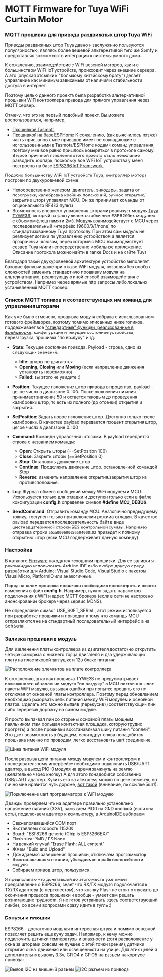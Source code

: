 # MQTT Firmware for Tuya WiFi Curtain Motor
### MQTT прошивка для привода раздвижных штор Tuya WiFi

Приводы раздвижных штор Tuya давно и заслуженно пользуются популярностью, являясь более дешевой альтернативой 
того же Somfy и предоставляя возможность интеграции в системы умного дома.

К сожалению, взаимодействие с WiFi версией моторов, как и с большинством WiFi IoT устройств, 
происходит через внешние сервера. А это (опуская отсылки к "большому китайскому брату") делает управление
как минимум зависимым от наличия и стабильности доступа в интернет.

Поэтому целью данного проекта была разработка альтернативной прошивки WiFi контроллера привода для прямого 
управления через MQTT сервер.

Отмечу, что это не первый подобный проект. Вы можете воспользоваться, например,
  * [Прошивкой Tasmota](https://github.com/Greefon/docs/blob/master/Tuya-generic-wifi-curtain-motor-WIP.md)
  * [Прошивкой на базе ESPHome](https://github.com/iphong/esphome-tuya-curtain)
К сожалению, (как выяснилось позже) часть присланных мне приводов имеет не совпадающие с использованными
в Tasmota/ESPHome кодами команд управления, поэтому мне все равно пришлось ковыряться в протоколе самому.
Второй причиной появления этого проекта стало нежелание разводить зоопарк, поскольку все WiFi IoT устройства
у меня построены на базе [ESP8266 IoT Framework](https://github.com/mosave/AELib).

Подобно большинству WiFi IoT устройств Tuya, контроллер мотора построен по двухуровневой схеме:
  * Непосредственно железом (двигатель, энкодеры, защита от перегрузки, калибровка крайних положений, 
    ручное открытие/закрытие штор) управляет MCU. Он же принимает команды от опционального RF433 пульта
  * Возможность внешнего управления шторами реализует модуль [Tuya TYWE3S](https://tasmota.github.io/docs/devices/TYWE3S/), 
    который по факту является обычным ESP8266ex модулем с объемом флеш памяти 2мб. Модуль взаимодействует
    с MCU через последовательный интерфейс (9600/8/1/none) по стандартизованному Tuya протоколу. При этом 
    сам модуль не реализует логики по управлению устройством а является прозрачным шлюзом, через 
    который с MCU взаимодействует сервер Tuya и/или непосредственно мобильное приложение.
    Описание протокола можно найти в папке Docs и на [сайте Tuya](https://tasmota.github.io/docs/TuyaMCU/)
      
Благодаря такой двухуровневой архитектуре устройство выполняет базовые функции даже при отказе WiFi модуля,
позволяя без особых сложностей заменить стандартную прошивку модуля на альтернативную, реализующую иной 
способ взаимодействия с устройством. Например через прямые http запросы либо локально установленный MQTT брокер.

### Список MQTT топиков и соответствующих им команд для управления шторами

Как уже было отмечено, прошивка модуля собрана с использованием готового фреймворка, поэтому 
помимо описанных ниже топиков, поддерживает все 
["стандартные" функции, реализованные в фреймворке](https://github.com/mosave/AELib#comms-wifi-mqtt-%D0%B8-ota): 
конфигурация и текущее состояние устройства, перезагрузка, прошивка "по воздуху" и тд.

 * **State**: Текущее состояние привода. Payload - строка, одно из следующих значений:
   * **Idle**: шторы не двигаются
   * **Opening**, **Closing** или **Moving** (если направление движения установить невозможно)
   * **Failed**: вы этого не увидите :)
 * **Position**: Текущее положение штор привода в процентах, payload - целое число в диапазоне 0..100. 
   После включения питания принимает значение 50 и остается таковым до проведения калибровки 
   штор, то есть их полного (до отсечки) открытия и закрытия.
 * **SetPosition**: Задать новое положение штор. Доступно только после калибровки. В качестве payload 
   передается процент открытия штор, целое число в диапазоне 0..100
 * **Command**: Команды управления шторами. В payload передается строка с названием команды:
   * **Open**: Открыть шторы (==SetPosition 100)
   * **Close**: Закрыть шторы (==SetPosition 0)
   * **Stop**: Остановить движение штор
   * **Continue**: Продолжить движение штор, остановленной командой Stop
   * **Reverse**: изменить направление открытия/закрытия штор на противоположное.

* **Log**: Журнал обмена сообщений между WiFi модулем и MCU. Используется только для отладки и доступен 
  только если в файле конфигурации **config.h** определен символ **#define MCU_DEBUG**.
* **SendCommand**: Отправить команду MCU. Аналогично предыдущему топику, тоступен только при включении режима отладки.
  В качестве payload передается последовательность байт в виде шестнадцатеричной строки БЕЗ контрольной суммы. 
  Например отправка строки ```55aa000600056504000102``` приведет к полному открытию штор (если MCU поддерживает данную команду).

### Настройка

В каталоге [Firmware](https://github.com/mosave/Tuya2MQTT/tree/main/Firmware) находятся исходники прошивки. 
Для ее заливки я рекомендую использовать Arduino IDE либо любую другую среду разработки для Arduino: Visual Studio Code,
Visual Studio с пакетом Visual Micro, PlatformIO или аналогичные.

Перед началом процесса прошивки необходимо просмотреть и внести изменения в файл **config.h**.
Например, нужно задать параметры подключения к WiFi и адрес MQTT брокера (если в сети не настроено 
анонсирование брокера через сервис MDNS).

Не определяйте символ USE_SOFT_SERIAL, этот режим используется при разработке прошивки и приводит к тому что 
команды MCU отправляются не на стандартный последовательный интерфейс а на SoftSerial.

### Заливка прошивки в модуль

Для извлечения платы контроллера из двигателя достаточно открутить четыре самореза с нижнего торца 
двигателя и два удерживающих плату на пластиковой заглушке и 12в блоке питания:

![Расположение элементов на плате контроллера](https://github.com/mosave/Tuya2MQTT/raw/main/Photos/01Layout.jpg)

К сожалению, штатная прошивка TYWE3S не предусматривает возможности обновления модуля "по воздуху" а 
MCU постоянно шлет пакеты WiFi модулю, вызывая ошибки при попытке прошить его не отключая от основной платы контроллера.
Поэтому перед обновлением необходимо разорвать цепь питания между WiFi модулем и основной платой. 
Сделать это можно выпаяв (перекусив?) соответствующий пин либо перерезав дорожку на самом модуле.

Я просто выпаивал пин со стороны основной платы мощным паяльником (там большая контактная площадка, которую 
трудно прогреть) а после прошивки восстанавливал шину питания "соплей". Это дает возможность в будущем, если вдруг 
снова понадобится прошивка именно по проводам, легко восстановить uart соединение. 

![Шина питания WiFi модуля](https://github.com/mosave/Tuya2MQTT/raw/main/Photos/02ControlBoard.jpg)

После разрыва цепи питания между модулем и контроллером к последовательному интерфейсу необходимо
подключить USB/UART адаптер, а выход PIO-0 модуля на время замкнуть на землю (желательно через кнопку)
А для этого понадобится собственно USB/UART адаптер. Купить его на aliexpress можно по цене семечек, но лично 
мне нравится чуть дороже, [вот такой](https://aliexpress.ru/item/4000409620491.html) 
(внимание, по ссылке 5шт!). 

![Подключение uart программатора к WiFi модулю](https://github.com/mosave/Tuya2MQTT/raw/main/Photos/03Wiring.jpg)

Дважды проверяем что на адаптере правильно установлено напряжение питания (3.3V), замыкаем PIO0 на GND кнопкой 
(если она есть), подключаем адаптер к компьютеру, в ArduinoIDE выбираем
  * Свежепоявившийся COM порт
  * Выставляем скорость 115200 
  * Board: "ESP8266 generic (Chip is ESP8266EX)"
  * Flash size: 2MB / FS:None
  * На всякий случай "Erase Flash: ALL content"
  * Жмем "Build and Upload"
  * Дожидаемся завершения прошивки, отключаем программатор
  * Восстанавливаем питание, убеждаемся в работоспособности модуля
  * Собираем привод штор, пользуемся.

Я предполагаю что дочитавший до этого места уже имеет представление о ESP8266, знает что RX/TX модуля
подключается к TX/RX адаптера (с перехлестом), что кнопку Flash не стоит отпускать до окончания процесса прошивки
и вообще - умеет сам решать возникающие трудности. Я не готов устраивать здесь соответствующий ликбез,
со всеми вопросами сразу идите в гугль :)

### Бонусы и плюшки

ESP8266 - достаточно мощная и интересная штука и помимо основной позволяет решить еще кучу задач. 
Например, к нему можно подключить датчики температуры и влажности (хотя расположение у окна 
за шторами совсем не лучшее с этой точки зрения), датчики открытия окна, движения или освещенности на улице. 
Для этих целей я дополнительно вывожу 3.3v, GPIO4 и GPIO5 на разъем на корпусе привода:

![Вывод I2C на внешний разъем](https://github.com/mosave/Tuya2MQTT/raw/main/Photos/04_I2C.jpg)
![I2C разъем на приводе](https://github.com/mosave/Tuya2MQTT/raw/main/Photos/05_I2C.jpg)

